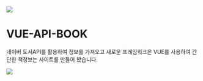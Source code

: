 <img src="https://capsule-render.vercel.app/api?type=waving&color=BDBDC8&height=150&section=header" />

# VUE-API-BOOK
네이버 도서API를 활용하여 정보를 가져오고 새로운 프레임워크은 VUE를 사용하여 간단한 책정보는 사이트를 만들어 봤습니다.

<img src="https://capsule-render.vercel.app/api?type=waving&color=BDBDC8&height=150&section=footer" />
